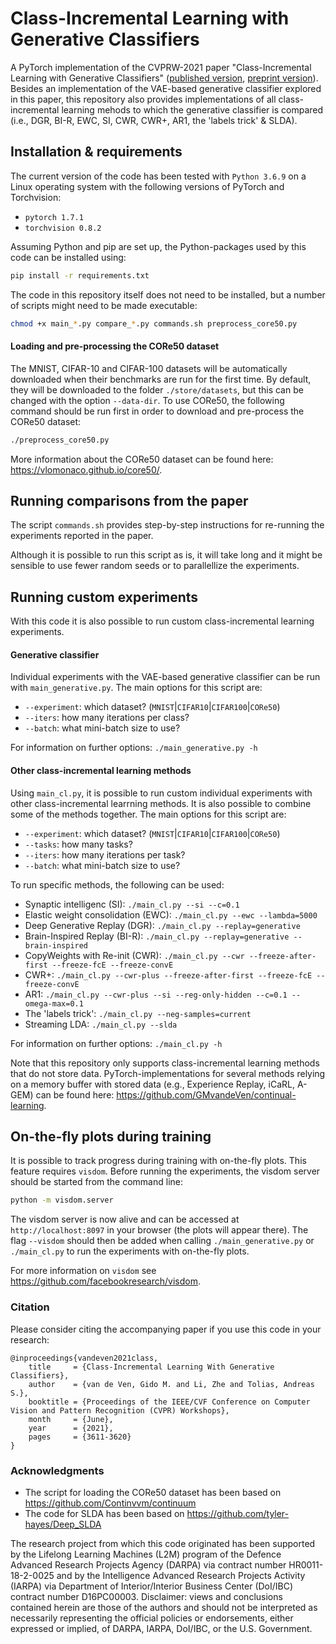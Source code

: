 # Class-Incremental Learning with Generative Classifiers
A PyTorch implementation of the CVPRW-2021 paper "Class-Incremental Learning with Generative Classifiers"
([published version](https://openaccess.thecvf.com/content/CVPR2021W/CLVision/html/van_de_Ven_Class-Incremental_Learning_With_Generative_Classifiers_CVPRW_2021_paper.html),
[preprint version](https://arxiv.org/abs/2104.10093)).
Besides an implementation of the VAE-based generative classifier explored in this paper, this repository also provides 
implementations of all class-incremental learning mehods to which the generative classifier is compared
(i.e., DGR, BI-R, EWC, SI, CWR, CWR+, AR1, the 'labels trick' & SLDA).

## Installation & requirements
The current version of the code has been tested with `Python 3.6.9` on a Linux operating system with the following versions of PyTorch and Torchvision:
* `pytorch 1.7.1`
* `torchvision 0.8.2`
 
Assuming  Python and pip are set up, the Python-packages used by this code can be installed using:
```bash
pip install -r requirements.txt
```

The code in this repository itself does not need to be installed, but a number of scripts might need to be made executable:
```bash
chmod +x main_*.py compare_*.py commands.sh preprocess_core50.py
```

#### Loading and pre-processing the CORe50 dataset
The MNIST, CIFAR-10 and CIFAR-100 datasets will be automatically downloaded when their benchmarks are run for the first time.
By default, they will be downloaded to the folder `./store/datasets`, but this can be changed with the option `--data-dir`.
To use CORe50, the following command should be run first in order to download and pre-process the CORe50 dataset:
```bash
./preprocess_core50.py
```

More information about the CORe50 dataset can be found here: <https://vlomonaco.github.io/core50/>.


## Running comparisons from the paper
The script `commands.sh` provides step-by-step instructions for re-running the experiments reported in the paper.

Although it is possible to run this script as is, it will take long and it might be sensible to use fewer random seeds
or to parallellize the experiments.


## Running custom experiments
With this code it is also possible to run custom class-incremental learning experiments.

#### Generative classifier
Individual experiments with the VAE-based generative classifier can be run with `main_generative.py`.
The main options for this script are:
- `--experiment`: which dataset? (`MNIST`|`CIFAR10`|`CIFAR100`|`CORe50`)
- `--iters`: how many iterations per class?
- `--batch`: what mini-batch size to use?

For information on further options: `./main_generative.py -h`

#### Other class-incremental learning methods
Using `main_cl.py`, it is possible to run custom individual experiments with other class-incremental learrning methods.
It is also possible to combine some of the methods together.
The main options for this script are:
- `--experiment`: which dataset? (`MNIST`|`CIFAR10`|`CIFAR100`|`CORe50`)
- `--tasks`: how many tasks?
- `--iters`: how many iterations per task?
- `--batch`: what mini-batch size to use?

To run specific methods, the following can be used:
- Synaptic intelligenc (SI): `./main_cl.py --si --c=0.1`
- Elastic weight consolidation (EWC): `./main_cl.py --ewc --lambda=5000`
- Deep Generative Replay (DGR): `./main_cl.py --replay=generative`
- Brain-Inspired Replay (BI-R): `./main_cl.py --replay=generative --brain-inspired`
- CopyWeights with Re-init (CWR): `./main_cl.py --cwr --freeze-after-first --freeze-fcE --freeze-convE`
- CWR+: `./main_cl.py --cwr-plus --freeze-after-first --freeze-fcE --freeze-convE`
- AR1: `./main_cl.py --cwr-plus --si --reg-only-hidden --c=0.1 --omega-max=0.1`
- The 'labels trick': `./main_cl.py --neg-samples=current`
- Streaming LDA: `./main_cl.py --slda`

For information on further options: `./main_cl.py -h`

Note that this repository only supports class-incremental learning methods that do not store data.
PyTorch-implementations for several methods relying on a memory buffer with stored data
(e.g., Experience Replay, iCaRL, A-GEM) can be found here: <https://github.com/GMvandeVen/continual-learning>.


## On-the-fly plots during training
It is possible to track progress during training with on-the-fly plots. This feature requires `visdom`.
Before running the experiments, the visdom server should be started from the command line:
```bash
python -m visdom.server
```
The visdom server is now alive and can be accessed at `http://localhost:8097` in your browser (the plots will appear
there). The flag `--visdom` should then be added when calling `./main_generative.py` or `./main_cl.py` to run the experiments with on-the-fly plots.

For more information on `visdom` see <https://github.com/facebookresearch/visdom>.


### Citation
Please consider citing the accompanying paper if you use this code in your research:
```
@inproceedings{vandeven2021class,
    title     = {Class-Incremental Learning With Generative Classifiers},
    author    = {van de Ven, Gido M. and Li, Zhe and Tolias, Andreas S.},
    booktitle = {Proceedings of the IEEE/CVF Conference on Computer Vision and Pattern Recognition (CVPR) Workshops},
    month     = {June},
    year      = {2021},
    pages     = {3611-3620}
}
```

### Acknowledgments
- The script for loading the CORe50 dataset has been based on https://github.com/Continvvm/continuum
- The code for SLDA has been based on https://github.com/tyler-hayes/Deep_SLDA

The research project from which this code originated has been supported by the 
Lifelong Learning Machines (L2M) program of the Defence Advanced Research Projects Agency (DARPA) via contract number 
HR0011-18-2-0025 and by the Intelligence Advanced Research Projects Activity (IARPA) via Department of 
Interior/Interior Business Center (DoI/IBC) contract number D16PC00003. Disclaimer: views and conclusions 
contained herein are those of the authors and should not be interpreted as necessarily representing the official
policies or endorsements, either expressed or implied, of DARPA, IARPA, DoI/IBC, or the U.S. Government.